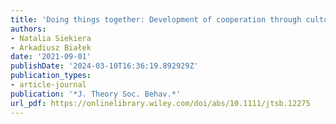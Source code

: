 ```yaml
---
title: 'Doing things together: Development of cooperation through cultural participation'
authors:
- Natalia Siekiera
- Arkadiusz Białek
date: '2021-09-01'
publishDate: '2024-03-10T16:36:19.892929Z'
publication_types:
- article-journal
publication: '*J. Theory Soc. Behav.*'
url_pdf: https://onlinelibrary.wiley.com/doi/abs/10.1111/jtsb.12275
---
```

